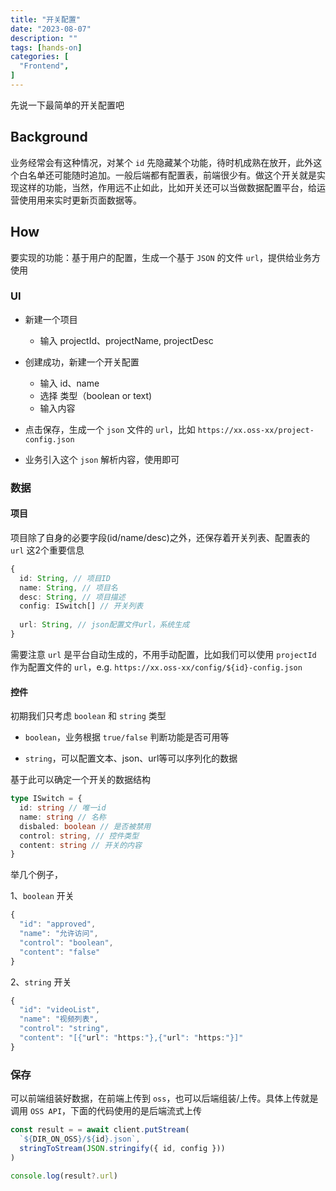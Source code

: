 ```yaml
---
title: "开关配置"
date: "2023-08-07"
description: ""
tags: [hands-on]
categories: [
  "Frontend",
]
---
```


先说一下最简单的开关配置吧

<!--more-->

## Background

业务经常会有这种情况，对某个 `id` 先隐藏某个功能，待时机成熟在放开，此外这个白名单还可能随时追加。一般后端都有配置表，前端很少有。做这个开关就是实现这样的功能，当然，作用远不止如此，比如开关还可以当做数据配置平台，给运营使用用来实时更新页面数据等。

## How

要实现的功能：基于用户的配置，生成一个基于 `JSON` 的文件 `url`，提供给业务方使用


### UI

- 新建一个项目
  - 输入 projectId、projectName, projectDesc

- 创建成功，新建一个开关配置
  - 输入 id、name
  - 选择 类型（boolean or text)
  - 输入内容

- 点击保存，生成一个 `json` 文件的 `url`，比如 `https://xx.oss-xx/project-config.json`

- 业务引入这个 `json` 解析内容，使用即可


### 数据

#### 项目

项目除了自身的必要字段(id/name/desc)之外，还保存着开关列表、配置表的 `url` 这2个重要信息


```ts
{
  id: String, // 项目ID
  name: String, // 项目名
  desc: String, // 项目描述
  config: ISwitch[] // 开关列表
  
  url: String, // json配置文件url，系统生成
}
```

需要注意 `url` 是平台自动生成的，不用手动配置，比如我们可以使用 `projectId` 作为配置文件的 `url`，e.g. `https://xx.oss-xx/config/${id}-config.json`


#### 控件

初期我们只考虑 `boolean` 和 `string` 类型

- `boolean`，业务根据 `true/false` 判断功能是否可用等

- `string`，可以配置文本、json、url等可以序列化的数据


基于此可以确定一个开关的数据结构

```ts
type ISwitch = {
  id: string // 唯一id
  name: string // 名称
  disbaled: boolean // 是否被禁用
  control: string, // 控件类型
  content: string // 开关的内容
}
```

举几个例子，

1、`boolean` 开关

```ts
{
  "id": "approved",
  "name": "允许访问",
  "control": "boolean",
  "content": "false"
}
```

2、`string` 开关

```ts
{
  "id": "videoList",
  "name": "视频列表",
  "control": "string",
  "content": "[{"url": "https:"},{"url": "https:"}]"
}
```

### 保存

可以前端组装好数据，在前端上传到 `oss`，也可以后端组装/上传。具体上传就是调用 `OSS API`，下面的代码使用的是后端流式上传

```ts
const result = = await client.putStream(
  `${DIR_ON_OSS}/${id}.json`,
  stringToStream(JSON.stringify({ id, config }))
)

console.log(result?.url)
```